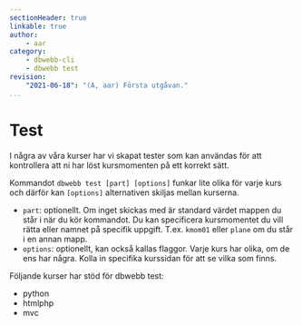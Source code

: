 ```yaml
---
sectionHeader: true
linkable: true
author:
    - aar
category:
    - dbwebb-cli
    - dbwebb test
revision:
    "2021-06-18": "(A, aar) Första utgåvan."
...
```

Test
=============================

I några av våra kurser har vi skapat tester som kan användas för att kontrollera att ni har löst kursmomenten på ett korrekt sätt.

Kommandot `dbwebb test [part] [options]` funkar lite olika för varje kurs och därför kan `[options]` alternativen skiljas mellan kurserna. 

- `part`: optionellt. Om inget skickas med är standard värdet mappen du står i när du kör kommandot. Du kan specificera kursmomentet du vill rätta eller namnet på specifik uppgift. T.ex. `kmom01` eller `plane` om du står i en annan mapp.
- `options`: optionellt, kan också kallas flaggor. Varje kurs har olika, om de ens har några. Kolla in specifika kurssidan för att se vilka som finns.

Följande kurser har stöd för dbwebb test:

- python
- htmlphp
- mvc
